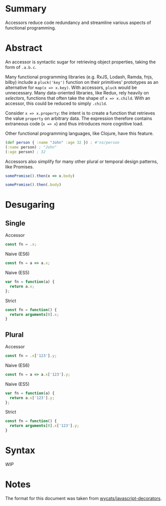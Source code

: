 # Summary

Accessors reduce code redundancy and streamline various aspects of functional programming.

# Abstract

An accessor is syntactic sugar for retrieving object properties, taking the form of `.a.b.c`.

Many functional programming libraries (e.g. RxJS, Lodash, Ramda, fnjs, bilby) include a `pluck('key')` function on their primitives' prototypes as an alternative for `map(x => x.key)`. With accessors, `pluck` would be unnecessary. Many data-oriented libraries, like Redux, rely heavily on *selectors*, functions that often take the shape of `x => x.child`. With an accessor, this could be reduced to simply `.child`.

Consider `x => x.property`: the intent is to create a function that retrieves the value `property` on arbitrary data. The expression therefore contains extraneous code (`x => x`) and thus introduces more cognitive load.

Other functional programming languages, like Clojure, have this feature.

```clj
(def person { :name "John" :age 32 }) ; #'ns/person
(:name person) ; "John"
(:age person) ; 32
```

Accessors also simplify for many other plural or temporal design patterns, like Promises.

```js
somePromise().then(x => x.body)
```

```js
somePromise().then(.body)
```

# Desugaring

## Single

Accessor
```js
const fn = .x;
```

Naive (ES6)
```js
const fn = a => a.x;
```

Naive (ES5)
```js
var fn = function(a) {
  return a.x;
};
```

Strict
```js
const fn = function() {
  return arguments[0].x;
}
```

## Plural

Accessor
```js
const fn = .x['123'].y;
```

Naive (ES6)
```js
const fn = a => a.x['123'].y;
```

Naive (ES5)
```js
var fn = function(a) {
  return a.x['123'].y;
};
```

Strict
```js
const fn = function() {
  return arguments[0].x['123'].y;
}
```

# Syntax

*WIP*

# Notes

The format for this document was taken from [wycats/javascript-decorators](https://github.com/wycats/javascript-decorators).
